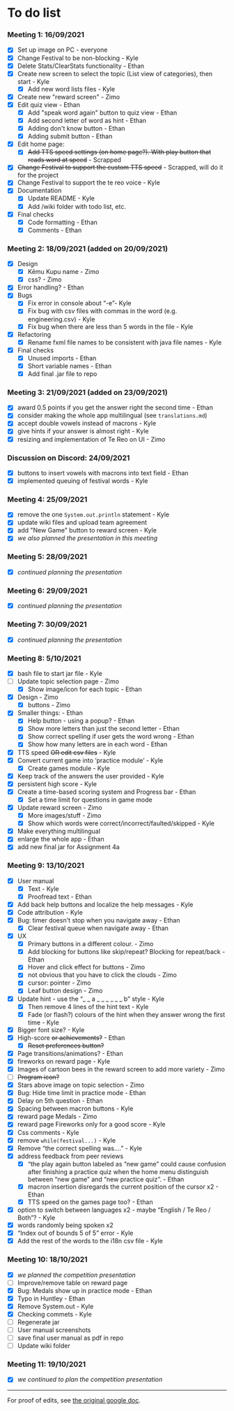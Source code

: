 # To do list

### Meeting 1: 16/09/2021

- [x] Set up image on PC - everyone
- [x] Change Festival to be non-blocking - Kyle
- [x] Delete Stats/ClearStats functionality - Ethan
- [x] Create new screen to select the topic (List view of categories), then start - Kyle
  - [x] Add new word lists files - Kyle
- [x] Create new "reward screen" - Zimo
- [x] Edit quiz view - Ethan
  - [x] Add "speak word again" button to quiz view - Ethan
  - [x] Add second letter of word as hint - Ethan
  - [x] Adding don't know button - Ethan
  - [x] Adding submit button - Ethan
- [x] Edit home page:
  - [x] ~~Add TTS speed settings (on home page?). With play button that reads word at speed~~ - Scrapped
- [x] ~~Change Festival to support the custom TTS speed~~ - Scrapped, will do it for the project
- [x] Change Festival to support the te reo voice - Kyle
- [x] Documentation
  - [x] Update README - Kyle
  - [x] Add /wiki folder with todo list, etc.
- [x] Final checks
  - [x] Code formatting - Ethan
  - [x] Comments - Ethan

### Meeting 2: 18/09/2021 (added on 20/09/2021)

- [x] Design
  - [x] Kēmu Kupu name - Zimo
  - [x] css? - Zimo
- [x] Error handling? - Ethan
- [x] Bugs
  - [x] Fix error in console about “-e”- Kyle
  - [x] Fix bug with csv files with commas in the word (e.g. engineering.csv) - Kyle
  - [x] Fix bug when there are less than 5 words in the file - Kyle
- [x] Refactoring
  - [x] Rename fxml file names to be consistent with java file names - Kyle
- [x] Final checks
  - [x] Unused imports - Ethan
  - [x] Short variable names - Ethan
  - [x] Add final .jar file to repo

### Meeting 3: 21/09/2021 (added on 23/09/2021)

- [x] award 0.5 points if you get the answer right the second time - Ethan
- [x] consider making the whole app multilingual (see `translations.md`)
- [x] accept double vowels instead of macrons - Kyle
- [x] give hints if your answer is almost right - Kyle
- [x] resizing and implementation of Te Reo on UI - Zimo

### Discussion on Discord: 24/09/2021

- [x] buttons to insert vowels with macrons into text field - Ethan
- [x] implemented queuing of festival words - Kyle

### Meeting 4: 25/09/2021

- [x] remove the one `System.out.println` statement - Kyle
- [x] update wiki files and upload team agreement
- [x] add "New Game" button to reward screen - Kyle
- [x] _we also planned the presentation in this meeting_

### Meeting 5: 28/09/2021

- [x] _continued planning the presentation_

### Meeting 6: 29/09/2021

- [x] _continued planning the presentation_

### Meeting 7: 30/09/2021

- [x] _continued planning the presentation_

### Meeting 8: 5/10/2021

- [x] bash file to start jar file - Kyle
- [ ] Update topic selection page - Zimo
  - [x] Show image/icon for each topic - Ethan
- [x] Design - Zimo
  - [x] buttons - Zimo
- [x] Smaller things: - Ethan
  - [x] Help button - using a popup? - Ethan
  - [x] Show more letters than just the second letter - Ethan
  - [x] Show correct spelling if user gets the word wrong - Ethan
  - [x] Show how many letters are in each word - Ethan
- [x] TTS speed ~~OR edit csv files~~ - Kyle
- [x] Convert current game into ‘practice module’ - Kyle
  - [x] Create games module - Kyle
- [x] Keep track of the answers the user provided - Kyle
- [x] persistent high score - Kyle
- [x] Create a time-based scoring system and Progress bar - Ethan
  - [x] Set a time limit for questions in game mode
- [x] Update reward screen - Zimo
  - [x] More images/stuff - Zimo
  - [x] Show which words were correct/incorrect/faulted/skipped - Kyle
- [x] Make everything multilingual
- [x] enlarge the whole app - Ethan
- [x] add new final jar for Assignment 4a

### Meeting 9: 13/10/2021

- [x] User manual
  - [x] Text - Kyle
  - [x] Proofread text - Ethan
- [x] Add back help buttons and localize the help messages - Kyle
- [x] Code attribution - Kyle
- [x] Bug: timer doesn't stop when you navigate away - Ethan
  - [x] Clear festival queue when navigate away - Ethan
- [x] UX
  - [x] Primary buttons in a different colour. - Zimo
  - [x] Add blocking for buttons like skip/repeat? Blocking for repeat/back - Ethan
  - [x] Hover and click effect for buttons - Zimo
  - [x] not obvious that you have to click the clouds - Zimo
  - [x] cursor: pointer - Zimo
  - [x] Leaf button design - Zimo
- [x] Update hint - use the “\_ _ a _ \_ \_ \_ \_ \_ b” style - Kyle
  - [x] Then remove 4 lines of the hint text - Kyle
  - [x] Fade (or flash?) colours of the hint when they answer wrong the first time - Kyle
- [x] Bigger font size? - Kyle
- [x] High-score ~~or achievements?~~ - Ethan
  - [x] ~~Reset preferences button?~~
- [x] Page transitions/animations? - Ethan
- [x] fireworks on reward page - Kyle
- [x] Images of cartoon bees in the reward screen to add more variety - Zimo
- [ ] ~~Program icon?~~
- [x] Stars above image on topic selection - Zimo
- [x] Bug: Hide time limit in practice mode - Ethan
- [x] Delay on 5th question - Ethan
- [x] Spacing between macron buttons - Kyle
- [x] reward page Medals - Zimo
- [x] reward page Fireworks only for a good score - Kyle
- [x] Css comments - Kyle
- [x] remove `while(festival...)` - Kyle
- [x] Remove “the correct spelling was….” - Kyle
- [x] address feedback from peer reviews
  - [x] “the play again button labeled as “new game” could cause confusion after finishing a practice quiz when the home menu distinguish between “new game” and “new practice quiz”. - Ethan
  - [x] macron insertion disregards the current position of the cursor x2 - Ethan
  - [x] TTS speed on the games page too? - Ethan
- [x] option to switch between languages x2 - maybe “English / Te Reo / Both”? - Kyle
- [x] words randomly being spoken x2
- [x] “Index out of bounds 5 of 5” error - Kyle
- [x] Add the rest of the words to the i18n csv file - Kyle

### Meeting 10: 18/10/2021

- [x] _we planned the competition presentation_
- [ ] Improve/remove table on reward page
- [x] Bug: Medals show up in practice mode - Ethan
- [x] Typo in Huntley - Ethan
- [x] Remove System.out - Kyle
- [x] Checking commets - Kyle
- [ ] Regenerate jar
- [ ] User manual screenshots
- [ ] save final user manual as pdf in repo
- [ ] Update wiki folder

### Meeting 11: 19/10/2021

- [x] _we continued to plan the competition presentation_

---

For proof of edits, see [the original google doc](https://docs.google.com/document/d/1aegnmFmoExPen6VH4ZZ35DU_kPfrHIygAGg9Vwp8C8w/edit?usp=sharing).
